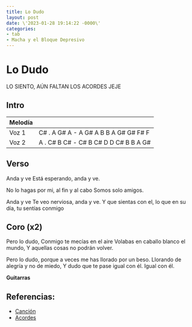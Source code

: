 ```yaml
---
title: Lo Dudo
layout: post
date: \'2023-01-28 19:14:22 -0000\'
categories:
- tab
- Macha y el Bloque Depresivo
---
```


# Lo Dudo


LO SIENTO, AÚN FALTAN LOS ACORDES JEJE

## Intro

| Melodía |                                            |
|---------|--------------------------------------------|
| Voz 1   | C# . A  G# A - A  G# A  B B A  G# G# F# F  |
| Voz 2   | A  . C# B C# - C# B  C# D D C# B  B  A  G# |


## Verso

Anda y ve
Está esperando, anda y ve.

No lo hagas por mi, al fin y al cabo
Somos solo amigos.

Anda y ve
Te veo nerviosa, anda y ve.
Y que sientas con el,
lo que en su día,
tu sentías conmigo


## Coro (x2)

Pero lo dudo,
Conmigo te mecías en el aire
Volabas en caballo blanco el mundo,
Y aquellas cosas no podrán volver.

Pero lo dudo,
porque a veces me has llorado por un beso.
Llorando de alegría y no de miedo,
Y dudo que te pase igual con él.
Igual con él.

**Guitarras**




## Referencias:

- [Canción](https://www.youtube.com/watch?v=DezK5fQLMVc)
- [Acordes](https://acordes.lacuerda.net/bloque_depresivo/lo_dudo.shtml)
